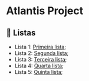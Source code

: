 # Atlantis Project

<h2> 📑 Listas  </h2>

 - Lista 1: [Primeira lista](https://github.com/LucasMedici/AtlantisProject/tree/lista_01); <br>
 - Lista 2: [Segunda lista](); <br> 
 - Lista 3: [Terceira lista](); <br> 
 - Lista 4: [Quarta lista](); <br> 
 - Lista 5: [Quinta lista](); <br> 
